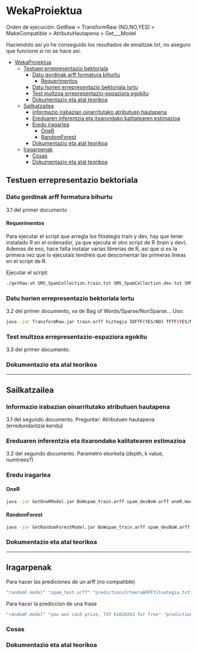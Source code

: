 # WekaProiektua

Orden de ejecución: 
GetRaw > TransformRaw (NO,NO,YES) > MakeCompatible > AtributuHautapena > Get___Model

Haciendolo así yo he conseguido los resultados de emaitzak.txt, no aseguro que funcione si no se hace asi.

- [WekaProiektua](#wekaproiektua)
  * [Testuen errepresentazio bektoriala](#testuen-errepresentazio-bektoriala)
    + [Datu gordinak arff formatura bihurtu](#datu-gordinak-arff-formatura-bihurtu)
      - [Requerimentos](#requerimentos)
    + [Datu horien errepresentazio bektoriala lortu](#datu-horien-errepresentazio-bektoriala-lortu)
    + [Test multzoa errepresentazio-espaziora egokitu](#test-multzoa-errepresentazio-espaziora-egokitu)
    + [Dokumentazio eta atal teorikoa](#dokumentazio-eta-atal-teorikoa)
  * [Sailkatzailea](#sailkatzailea)
    + [Informazio irabazian oinarritutako atributuen hautapena](#informazio-irabazian-oinarritutako-atributuen-hautapena)
    + [Ereduaren inferentzia eta itxarondako kalitatearen estimazioa](#ereduaren-inferentzia-eta-itxarondako-kalitatearen-estimazioa)
    + [Eredu iragarlea](#eredu-iragarlea)
      - [OneR](#oner)
      - [RandomForest](#randomforest)
    + [Dokumentazio eta atal teorikoa](#dokumentazio-eta-atal-teorikoa-1)
  * [Iragarpenak](#iragarpenak)
    + [Cosas](#cosas)
    + [Dokumentazio eta atal teorikoa](#dokumentazio-eta-atal-teorikoa-2)



## Testuen errepresentazio bektoriala

### Datu gordinak arff formatura bihurtu
3.1 del primer documento

#### Requerimentos
Para ejecutar el script que arregla los fitxategis train y dev, hay que tener instalado R en el ordenador, ya que ejecuta el otro script de R (train y dev). Ademas de eso, hace falta instalar varias librerias de R, asi que si es la primera vez que lo ejecutais tendreis que descomentar las primeras lineas en el script de R.

Ejecutar el script: 

```bash
./getRaw.sh SMS_SpamCollection.train.txt SMS_SpamCollection.dev.txt SMS_SpamCollection.test_blind.txt ~/weka-3-8-5-azul-zulu-linux/weka-3-8-5/weka.jar 
```

### Datu horien errepresentazio bektoriala lortu
3.2 del primer documento, va de Bag of Words/Sparse/NonSparse...
Uso:
```bash
java -jar TransformRaw.jar train.arff hiztegia IDFTF(YES/NO) TFTF(YES/NO) SPARSE(YES/NO) 
```

### Test multzoa errepresentazio-espaziora egokitu
3.3 del primer documento.

### Dokumentazio eta atal teorikoa

---

## Sailkatzailea
### Informazio irabazian oinarritutako atributuen hautapena 
3.1 del segundo documento. Preguntar: Atributuen hautapena (erredundantzia kendu)
  
### Ereduaren inferentzia eta itxarondako kalitatearen estimazioa 
3.2 del segundo documento. Parametro ekorketa (depth, k value, numtrees?)
  
### Eredu iragarlea
#### OneR
```bash
java -jar GetOneRModel.jar BoWspam_train.arff spam_devBoW.arff oneR.model emaitzak.txt
```

#### RandomForest
```bash
java -jar GetRandomForestModel.jar BoWspam_train.arff spam_devBoW.arff RandomForest.model emaitzak.txt
```

### Dokumentazio eta atal teorikoa
  
---

## Iragarpenak

Para hacer las prediciones de un arff (no compatible)
```bash
"randomF.model" "spam_test.arff" "predictionsIrteeraARFFfitxategia.txt"
```


Para hacer la prediccion de una frase
```bash
"randomF.model" "you won cash prize, TXT 61020203 for free" "predictionsIrteeraEsaldia.txt"
```

### Cosas
  
### Dokumentazio eta atal teorikoa




